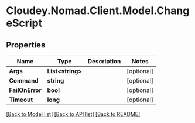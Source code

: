 # Cloudey.Nomad.Client.Model.ChangeScript

## Properties

Name | Type | Description | Notes
------------ | ------------- | ------------- | -------------
**Args** | **List&lt;string&gt;** |  | [optional] 
**Command** | **string** |  | [optional] 
**FailOnError** | **bool** |  | [optional] 
**Timeout** | **long** |  | [optional] 

[[Back to Model list]](../README.md#documentation-for-models) [[Back to API list]](../README.md#documentation-for-api-endpoints) [[Back to README]](../README.md)

